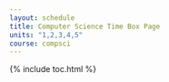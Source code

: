 ```yaml
---
layout: schedule
title: Computer Science Time Box Page
units: "1,2,3,4,5"
course: compsci
---
```


{% include toc.html %}